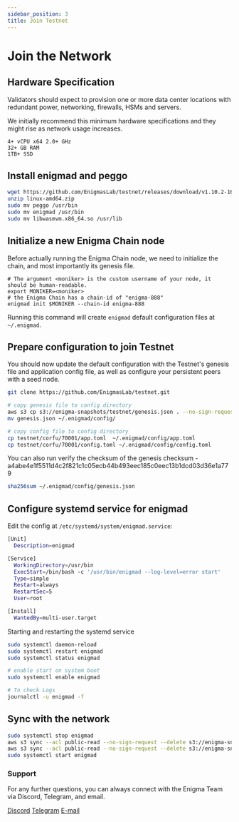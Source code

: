 ```yaml
---
sidebar_position: 3
title: Join Testnet
---
```


# Join the Network

## Hardware Specification
Validators should expect to provision one or more data center locations with redundant power, networking, firewalls, HSMs and servers.

We initially recommend this minimum hardware specifications and they might rise as network usage increases.

```
4+ vCPU x64 2.0+ GHz
32+ GB RAM
1TB+ SSD
```

## Install enigmad and peggo

```bash
wget https://github.com/EnigmasLab/testnet/releases/download/v1.10.2-1678712142/linux-amd64.zip
unzip linux-amd64.zip
sudo mv peggo /usr/bin
sudo mv enigmad /usr/bin
sudo mv libwasmvm.x86_64.so /usr/lib 
```

## Initialize a new Enigma Chain node

Before actually running the Enigma Chain node, we need to initialize the chain, and most importantly its genesis file.

```
# The argument <moniker> is the custom username of your node, it should be human-readable.
export MONIKER=<moniker>
# the Enigma Chain has a chain-id of "enigma-888"
enigmad init $MONIKER --chain-id enigma-888
```

Running this command will create `enigmad` default configuration files at `~/.enigmad`.

## Prepare configuration to join Testnet

You should now update the default configuration with the Testnet's genesis file and application config file, as well as configure your persistent peers with a seed node.  

```bash
git clone https://github.com/EnigmasLab/testnet.git

# copy genesis file to config directory
aws s3 cp s3://enigma-snapshots/testnet/genesis.json . --no-sign-request
mv genesis.json ~/.enigmad/config/

# copy config file to config directory
cp testnet/corfu/70001/app.toml  ~/.enigmad/config/app.toml
cp testnet/corfu/70001/config.toml ~/.enigmad/config/config.toml
```

You can also run verify the checksum of the genesis checksum - a4abe4e1f5511d4c2f821c1c05ecb44b493eec185c0eec13b1dcd03d36e1a779
```bash
sha256sum ~/.enigmad/config/genesis.json
```

## Configure systemd service for enigmad

Edit the config at `/etc/systemd/system/enigmad.service`:
```bash
[Unit]
  Description=enigmad

[Service]
  WorkingDirectory=/usr/bin
  ExecStart=/bin/bash -c '/usr/bin/enigmad --log-level=error start'
  Type=simple
  Restart=always
  RestartSec=5
  User=root

[Install]
  WantedBy=multi-user.target
```

Starting and restarting the systemd service
```bash
sudo systemctl daemon-reload
sudo systemctl restart enigmad
sudo systemctl status enigmad

# enable start on system boot
sudo systemctl enable enigmad

# To check Logs
journalctl -u enigmad -f
```

## Sync with the network

```bash
sudo systemctl stop enigmad
aws s3 sync --acl public-read --no-sign-request --delete s3://enigma-snapshots/testnet/enigmad/data $HOME/.enigmad/data
aws s3 sync --acl public-read --no-sign-request --delete s3://enigma-snapshots/testnet/enigmad/wasm $HOME/.enigmad/wasm
sudo systemctl start enigmad
```


### Support

For any further questions, you can always connect with the Enigma Team via Discord, Telegram, and email.

[Discord](https://discord.gg/enigma)
[Telegram](https://t.me/joinenigma)
[E-mail](mailto:contact@injectivelabs.org)
